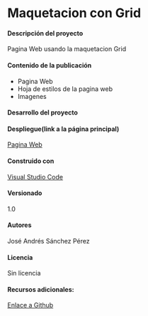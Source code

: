 # Maquetacion con Grid

#### Descripción del proyecto
Pagina Web usando la maquetacion Grid

#### Contenido de la publicación
* Pagina Web
* Hoja de estilos de la pagina web
* Imagenes

#### Desarrollo del proyecto

#### Despliegue(link a la página principal)
[Pagina Web](https://github.com/unrealjose/MaquetacionGRID_Practica01/blob/main/mgridP01_SanchezPerezJoseAndres.html)

#### Construido con
[Visual Studio Code](https://code.visualstudio.com)

#### Versionado
1.0

#### Autores
José Andrés Sánchez Pérez

#### Licencia
Sin licencia

#### Recursos adicionales:
[Enlace a Github](https://github.com/unrealjose/MaquetacionGRID_Practica01)